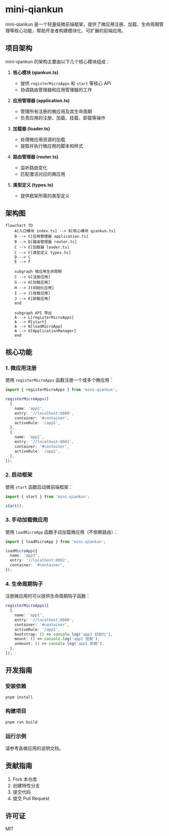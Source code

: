 # mini-qiankun

mini-qiankun 是一个轻量级微前端框架，提供了微应用注册、加载、生命周期管理等核心功能，帮助开发者构建模块化、可扩展的前端应用。

## 项目架构

mini-qiankun 的架构主要由以下几个核心模块组成：

1. **核心模块 (qiankun.ts)**
   - 提供 `registerMicroApps` 和 `start` 等核心 API
   - 协调路由管理器和应用管理器的工作

2. **应用管理器 (application.ts)**
   - 管理所有注册的微应用及其生命周期
   - 负责应用的注册、加载、挂载、卸载等操作

3. **加载器 (loader.ts)**
   - 处理微应用资源的加载
   - 提取并执行微应用的脚本和样式

4. **路由管理器 (router.ts)**
   - 监听路由变化
   - 匹配激活对应的微应用

5. **类型定义 (types.ts)**
   - 提供框架所需的类型定义

## 架构图

```mermaid
flowchart TD
    A[入口模块 index.ts] --> B[核心模块 qiankun.ts]
    B --> C[应用管理器 application.ts]
    B --> D[路由管理器 router.ts]
    C --> E[加载器 loader.ts]
    C --> F[类型定义 types.ts]
    D --> C
    E --> F
    
    subgraph 微应用生命周期
    C --> G[注册应用]
    G --> H[加载应用]
    H --> I[初始化应用]
    I --> J[挂载应用]
    J --> K[卸载应用]
    end
    
    subgraph API 导出
    A --> L[registerMicroApps]
    A --> M[start]
    A --> N[loadMicroApp]
    A --> O[ApplicationManager]
    end
```

## 核心功能

### 1. 微应用注册

使用 `registerMicroApps` 函数注册一个或多个微应用：

```typescript
import { registerMicroApps } from 'mini-qiankun';

registerMicroApps([
  {
    name: 'app1',
    entry: '//localhost:8080',
    container: '#container',
    activeRule: '/app1',
  },
  {
    name: 'app2',
    entry: '//localhost:8081',
    container: '#container',
    activeRule: '/app2',
  },
]);
```

### 2. 启动框架

使用 `start` 函数启动微前端框架：

```typescript
import { start } from 'mini-qiankun';

start();
```

### 3. 手动加载微应用

使用 `loadMicroApp` 函数手动加载微应用（不依赖路由）：

```typescript
import { loadMicroApp } from 'mini-qiankun';

loadMicroApp({
  name: 'app3',
  entry: '//localhost:8082',
  container: '#container',
});
```

### 4. 生命周期钩子

注册微应用时可以提供生命周期钩子函数：

```typescript
registerMicroApps([
  {
    name: 'app1',
    entry: '//localhost:8080',
    container: '#container',
    activeRule: '/app1',
    bootstrap: () => console.log('app1 初始化'),
    mount: () => console.log('app1 挂载'),
    unmount: () => console.log('app1 卸载'),
  },
]);
```

## 开发指南

### 安装依赖

```bash
pnpm install
```

### 构建项目

```bash
pnpm run build
```

### 运行示例

请参考各微应用的说明文档。

## 贡献指南

1. Fork 本仓库
2. 创建特性分支
3. 提交代码
4. 提交 Pull Request

## 许可证

MIT
